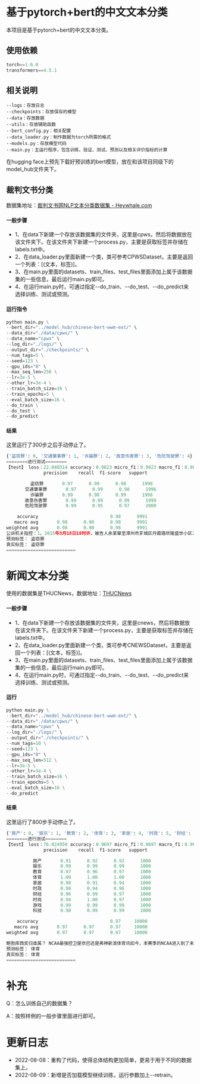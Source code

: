 # 基于pytorch+bert的中文文本分类

本项目是基于pytorch+bert的中文文本分类。

## 使用依赖
```python
torch==1.6.0
transformers==4.5.1
```
## 相关说明
```
--logs：存放日志
--checkpoints：存放保存的模型
--data：存放数据
--utils：存放辅助函数
--bert_config.py：相关配置
--data_loader.py：制作数据为torch所需的格式
--models.py：存放模型代码
--main.py：主运行程序，包含训练、验证、测试、预测以及相关评价指标的计算
```

在hugging face上预先下载好预训练的bert模型，放在和该项目同级下的model_hub文件夹下。

## 裁判文书分类

数据集地址：[裁判文书网NLP文本分类数据集 - Heywhale.com](https://www.heywhale.com/mw/dataset/625869115fe0ad0017c6a7f7/file)

#### 一般步骤

- 1、在data下新建一个存放该数据集的文件夹，这里是cpws，然后将数据放在该文件夹下。在该文件夹下新建一个process.py，主要是获取标签并存储在labels.txt中。
- 2、在data_loader.py里面新建一个类，类可参考CPWSDataset，主要是返回一个列表：[(文本，标签)]。
- 3、在main.py里面的datasets、train_files、test_files里面添加上属于该数据集的一些信息，最后运行main.py即可。
- 4、在运行main.py时，可通过指定--do_train、--do_test、--do_predict来选择训练、测试或预测。

#### 运行指令

```python
python main.py \
--bert_dir="../model_hub/chinese-bert-wwm-ext/" \
--data_dir="./data/cpws/" \
--data_name="cpws" \
--log_dir="./logs/" \
--output_dir="./checkpoints/" \
--num_tags=5 \
--seed=123 \
--gpu_ids="0" \
--max_seq_len=256 \
--lr=3e-5 \
--other_lr=3e-4 \
--train_batch_size=16 \
--train_epochs=5 \
--eval_batch_size=16 \
--do_train \
--do_test \
--do_predict
```

#### 结果

这里运行了300步之后手动停止了。

```python
{'盗窃罪': 0, '交通肇事罪': 1, '诈骗罪': 2, '故意伤害罪': 3, '危险驾驶罪': 4}
========进行测试========
【test】 loss：22.040314 accuracy：0.9823 micro_f1：0.9823 macro_f1：0.9822
              precision    recall  f1-score   support

         盗窃罪       0.97      0.99      0.98      1998
       交通肇事罪       0.97      0.99      0.98      1996
         诈骗罪       0.99      0.98      0.99      1998
       故意伤害罪       0.99      0.99      0.99      1999
       危险驾驶罪       0.99      0.95      0.97      2000

    accuracy                           0.98      9991
   macro avg       0.98      0.98      0.98      9991
weighted avg       0.98      0.98      0.98      9991
公诉机关指控：1、2015年3月18日18时许，被告人余某窜至漳州市芗城区丹霞路欣隆盛世小区2期工地内，趁工作人员不注意盗走工地内的脚手架扣件70个（价值人民币252元）。2、2015年3月19日13时和17时，被告人余某分两次窜至漳州市芗城区丹霞路欣隆盛世小区2期工地内一楼房一层的中间配电室内，利用随身携带的铁钳盗走该配电室内的电缆线（共计574米，价值人民币4707元）。3、2015年3月21日7时30分许，被告人余某窜至漳州市芗城区丹霞路欣隆盛世小区2期工地内一楼房一层靠东边的配电室内，利用随身携带的铁钳要将该配电室内的电缆线（共156米，价值人民币1279元）盗走时被工地负责人洪某某发现，后被工地保安吴某某抓获并扭送公安机关。公诉机关认为被告人余某的行为已构成××，本案第三起盗窃系犯罪未遂，建议对被告人余某在××至一年六个月的幅度内处以刑罚，并处罚金。
预测标签： 盗窃罪
真实标签： 盗窃罪
==========================
```

# 新闻文本分类

使用的数据集是THUCNews，数据地址：<a href="https://github.com/gaussic/text-classification-cnn-rnn">THUCNews</a>

#### 一般步骤

- 1、在data下新建一个存放该数据集的文件夹，这里是cnews，然后将数据放在该文件夹下。在该文件夹下新建一个process.py，主要是获取标签并存储在labels.txt中。
- 2、在data_loader.py里面新建一个类，类可参考CNEWSDataset，主要是返回一个列表：[(文本，标签)]。
- 3、在main.py里面的datasets、train_files、test_files里面添加上属于该数据集的一些信息，最后运行main.py即可。
- 4、在运行main.py时，可通过指定--do_train、--do_test、--do_predict来选择训练、测试或预测。

#### 运行

```python
python main.py \
--bert_dir="../model_hub/chinese-bert-wwm-ext/" \
--data_dir="./data/cpws/" \
--data_name="cpws" \
--log_dir="./logs/" \
--output_dir="./checkpoints/" \
--num_tags=10 \
--seed=123 \
--gpu_ids="0" \
--max_seq_len=512 \
--lr=3e-5 \
--other_lr=3e-4 \
--train_batch_size=16 \
--train_epochs=5 \
--eval_batch_size=16 \
--do_predict
```
#### 结果

这里运行了800步手动停止了。

```python
{'房产': 0, '娱乐': 1, '教育': 2, '体育': 3, '家居': 4, '时政': 5, '财经': 6, '时尚': 7, '游戏': 8, '科技': 9}
========进行测试========
【test】 loss：76.024950 accuracy：0.9697 micro_f1：0.9697 macro_f1：0.9696
              precision    recall  f1-score   support

          房产       0.91      0.92      0.92      1000
          娱乐       0.99      0.99      0.99      1000
          教育       0.97      0.96      0.97      1000
          体育       1.00      1.00      1.00      1000
          家居       0.98      0.91      0.94      1000
          时政       0.98      0.94      0.96      1000
          财经       0.96      0.99      0.97      1000
          时尚       0.94      1.00      0.97      1000
          游戏       0.99      0.99      0.99      1000
          科技       0.98      0.99      0.99      1000

    accuracy                           0.97     10000
   macro avg       0.97      0.97      0.97     10000
weighted avg       0.97      0.97      0.97     10000

鲍勃库西奖归谁属？ NCAA最强控卫是坎巴还是弗神新浪体育讯如今，本赛季的NCAA进入到了末段，各项奖项的评选结果也即将出炉，其中评选最佳控卫的鲍勃-库西奖就将在下周最终四强战时公布，鲍勃-库西奖是由奈史密斯篮球名人堂提供，旨在奖励年度最佳大学控卫。最终获奖的球员也即将在以下几名热门人选中产生。〈〈〈 NCAA疯狂三月专题主页上线，点击链接查看精彩内容吉梅尔-弗雷戴特，杨百翰大学“弗神”吉梅尔-弗雷戴特一直都备受关注，他不仅仅是一名射手，他会用“终结对手脚踝”一样的变向过掉面前的防守者，并且他可以用任意一支手完成得分，如果他被犯规了，可以提前把这两份划入他的帐下了，因为他是一名命中率高达90%的罚球手。弗雷戴特具有所有伟大控卫都具备的一点特质，他是一位赢家也是一位领导者。“他整个赛季至始至终的稳定领导着球队前进，这是无可比拟的。”杨百翰大学主教练戴夫-罗斯称赞道，“他的得分能力毋庸置疑，但是我认为他带领球队获胜的能力才是他最重要的控卫职责。我们在主场之外的比赛(客场或中立场)共取胜19场，他都表现的很棒。”弗雷戴特能否在NBA取得成功？当然，但是有很多专业人士比我们更有资格去做出这样的判断。“我喜爱他。”凯尔特人主教练多克-里弗斯说道，“他很棒，我看过ESPN的片段剪辑，从剪辑来看，他是个超级巨星，我认为他很成为一名优秀的NBA球员。”诺兰-史密斯，杜克大学当赛季初，球队宣布大一天才控卫凯瑞-厄尔文因脚趾的伤病缺席赛季大部分比赛后，诺兰-史密斯便开始接管球权，他在进攻端上足发条，在ACC联盟(杜克大学所在分区)的得分榜上名列前茅，但同时他在分区助攻榜上也占据头名，这在众强林立的ACC联盟前无古人。“我不认为全美有其他的球员能在凯瑞-厄尔文受伤后，如此好的接管球队，并且之前毫无准备。”杜克主教练迈克-沙舍夫斯基赞扬道，“他会将比赛带入自己的节奏，得分，组织，领导球队，无所不能。而且他现在是攻防俱佳，对持球人的防守很有提高。总之他拥有了辉煌的赛季。”坎巴-沃克，康涅狄格大学坎巴-沃克带领康涅狄格在赛季初的毛伊岛邀请赛一路力克密歇根州大和肯塔基等队夺冠，他场均30分4助攻得到最佳球员。在大东赛区锦标赛和全国锦标赛中，他场均27.1分，6.1个篮板，5.1次助攻，依旧如此给力。他以疯狂的表现开始这个赛季，也将以疯狂的表现结束这个赛季。“我们在全国锦标赛中前进着，并且之前曾经5天连赢5场，赢得了大东赛区锦标赛的冠军，这些都归功于坎巴-沃克。”康涅狄格大学主教练吉姆-卡洪称赞道，“他是一名纯正的控卫而且能为我们得分，他有过单场42分，有过单场17助攻，也有过单场15篮板。这些都是一名6英尺175镑的球员所完成的啊！我们有很多好球员，但他才是最好的领导者，为球队所做的贡献也是最大。”乔丹-泰勒，威斯康辛大学全美没有一个持球者能像乔丹-泰勒一样很少失误，他4.26的助攻失误在全美遥遥领先，在大十赛区的比赛中，他平均35.8分钟才会有一次失误。他还是名很出色的得分手，全场砍下39分击败印第安纳大学的比赛就是最好的证明，其中下半场他曾经连拿18分。“那个夜晚他证明自己值得首轮顺位。”当时的见证者印第安纳大学主教练汤姆-克雷恩说道。“对一名控卫的所有要求不过是领导球队、使球队变的更好、带领球队成功，乔丹-泰勒全做到了。”威斯康辛教练博-莱恩说道。诺里斯-科尔，克利夫兰州大诺里斯-科尔的草根传奇正在上演，默默无闻的他被克利夫兰州大招募后便开始刻苦地训练，去年夏天他曾加练上千次跳投，来提高这个可能的弱点。他在本赛季与杨斯顿州大的比赛中得到40分20篮板和9次助攻，在他之前，过去15年只有一位球员曾经在NCAA一级联盟做到过40+20，他的名字是布雷克-格里芬。“他可以很轻松地防下对方王牌。”克利夫兰州大主教练加里-沃特斯如此称赞自己的弟子，“同时他还能得分，并为球队助攻，他几乎能做到一个成功的团队所有需要的事。”这其中四名球员都带领自己的球队进入到了甜蜜16强，虽然有3个球员和他们各自的球队被挡在8强的大门之外，但是他们已经表现的足够出色，不远的将来他们很可能出现在一所你熟悉的NBA球馆里。(clay)
预测标签： 体育
真实标签： 体育
==========================
```

# 补充

Q：怎么训练自己的数据集？<br>

A：按照样例的一般步骤里面进行即可。<br>

# 更新日志

- 2022-08-08：重构了代码，使得总体结构更加简单，更易于用于不同的数据集上。
- 2022-08-09：新增是否加载模型继续训练，运行参数加上--retrain。



